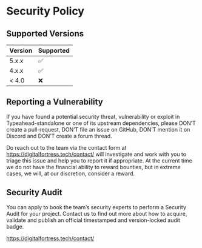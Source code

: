 # Security Policy

## Supported Versions

| Version | Supported          |
| ------- | ------------------ |
| 5.x.x   | ✅ |
| 4.x.x  | ✅ |
| < 4.0  | ❌                |

## Reporting a Vulnerability

If you have found a potential security threat, vulnerability or exploit in Typeahead-standalone
or one of its upstream dependencies, please DON’T create a pull-request, DON’T
file an issue on GitHub, DON’T mention it on Discord and DON’T create a forum thread.

Do reach out to the team via the contact form at https://digitalfortress.tech/contact/
will investigate and work with you to triage this issue and help you to report it
if appropriate. At the current time we do not have the financial ability to reward
bounties, but in extreme cases, we will, at our discretion, consider a reward.

## Security Audit

You can apply to book the team’s security experts to perform a Security Audit
for your project. Contact us to find out more about how to acquire, validate and publish
an official timestamped and version-locked audit badge.

https://digitalfortress.tech/contact/